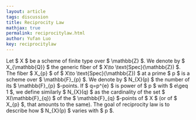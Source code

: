 ```yaml
---
layout: article
tags: discussion
title: Reciprocity Law
mathjax: true
permalink: reciprocitylaw.html
author: Yufan Luo
key: reciprocitylaw
---
```


<p> Let $ X $ be a scheme of finite type over $ \mathbb{Z} $. We denote by $ X_{\mathbb{Q}} $ the generic fiber of $ X\to \text{Spec}(\mathbb{Z}) $. The fiber $ X_{p} $ of $ X\to \text{Spec}(\mathbb{Z}) $ at a prime $ p $ is a scheme over $ \mathbb{F}_{p} $. We denote by $ N_{X}(p) $ the number of its $ \mathbb{F}_{p} $-points. If $ q=p^{e} $ is power of $ p $ with $ e\geq 1 $, we define similarly $ N_{X}(q) $ as the cardinality of the set $ X(\mathbb{F}_{q}) $ of the $ \mathbb{F}_{q} $-points of $ X $ (or of $ X_{p} $, that amounts to the same). The goal of reciprocity law is to describe how $ N_{X}(p) $ varies with $ p $.


